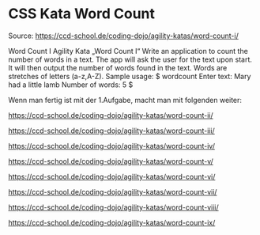 # CSS Kata Word Count

Source:
https://ccd-school.de/coding-dojo/agility-katas/word-count-i/


Word Count I
Agility Kata „Word Count I“
Write an application to count the number of words in a text. The app will ask the user for the text upon start. It will then output the number of words found in the text. Words are stretches of letters (a-z,A-Z). Sample usage:
$ wordcount
Enter text: Mary had a little lamb
Number of words: 5
$


Wenn man fertig ist mit der 1.Aufgabe, macht man mit folgenden weiter:


https://ccd-school.de/coding-dojo/agility-katas/word-count-ii/

https://ccd-school.de/coding-dojo/agility-katas/word-count-iii/

https://ccd-school.de/coding-dojo/agility-katas/word-count-iv/

https://ccd-school.de/coding-dojo/agility-katas/word-count-v/

https://ccd-school.de/coding-dojo/agility-katas/word-count-vi/

https://ccd-school.de/coding-dojo/agility-katas/word-count-vii/

https://ccd-school.de/coding-dojo/agility-katas/word-count-viii/

https://ccd-school.de/coding-dojo/agility-katas/word-count-ix/


